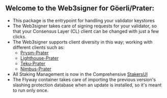 ## Welcome to the Web3signer for Göerli/Prater:

- This package is the entrypoint for handling your validator keystores
- The Web3signer takes care of signing requests for your validator, so that your Consensus Layer (CL) client can be changed with just a few clicks.
- The Web3signer supports client diversity in this way; working with different clients such as: 
   - [Prysm-Prater](http://my.dappnode/#/installer/prysm-prater.dnp.dappnode.eth)
   - [Lighthouse-Prater](http://my.dappnode/#/installer/lighthouse-prater.dnp.dappnode.eth)
   - [Teku-Prater](http://my.dappnode/#/installer/teku-prater.dnp.dappnode.eth) 
   - [Nimbus-Prater](http://my.dappnode/#/installer/nimbus-prater.dnp.dappnode.eth)
- All Staking Management is now in the Comprehensive [StakersUI](http://my.dappnode/#/stakers/prater)
- The Flyway container takes care of importing the previous version's slashing protection database when an update is installed, so it's meant to run only once.
